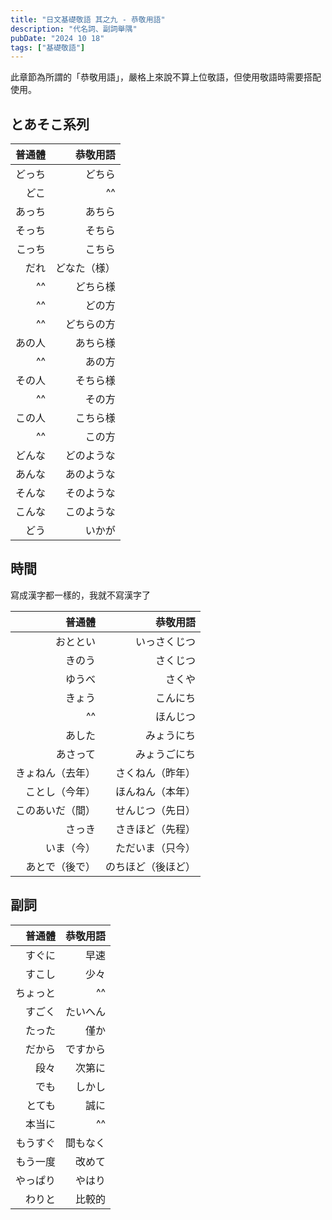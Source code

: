 ```yaml
---
title: "日文基礎敬語 其之九 - 恭敬用語"
description: "代名詞、副詞舉隅"
pubDate: "2024 10 18"
tags: ["基礎敬語"]
---
```


此章節為所謂的「恭敬用語」，嚴格上來說不算上位敬語，但使用敬語時需要搭配使用。

## とあそこ系列

| 普通體 | 恭敬用語 |
| ---: | ---: |
| どっち | どちら |
| どこ | ^^ |
| あっち | あちら |
| そっち | そちら |
| こっち | こちら |
| だれ | どなた（様）|
| ^^ | どちら様 |
| ^^ | どの方 |
| ^^ | どちらの方 |
| あの人 | あちら様 |
| ^^ | あの方 |
| その人 | そちら様 |
| ^^ | その方 |
| この人 | こちら様 |
| ^^ | この方 |
| どんな | どのような |
| あんな | あのような |
| そんな | そのような |
| こんな | このような |
| どう | いかが |

## 時間

寫成漢字都一樣的，我就不寫漢字了

| 普通體 | 恭敬用語 |
| ---: | ---: |
| おととい | いっさくじつ |
| きのう | さくじつ |
| ゆうべ | さくや |
| きょう | こんにち |
| ^^ | ほんじつ |
| あした | みょうにち |
| あさって | みょうごにち |
| きょねん（去年） | さくねん（昨年） |
| ことし（今年） | ほんねん（本年） |
| このあいだ（間） | せんじつ（先日） |
| さっき | さきほど（先程） |
| いま（今） | ただいま（只今） |
| あとで（後で） | のちほど（後ほど） |

## 副詞

| 普通體 | 恭敬用語 |
| ---: | ---: |
| すぐに | 早速 |
| すこし | 少々 |
| ちょっと | ^^ |
| すごく | たいへん |
| たった | 僅か |
| だから | ですから |
| 段々 | 次第に |
| でも | しかし |
| とても | 誠に |
| 本当に | ^^ |
| もうすぐ | 間もなく |
| もう一度 | 改めて |
| やっぱり | やはり |
| わりと | 比較的 |